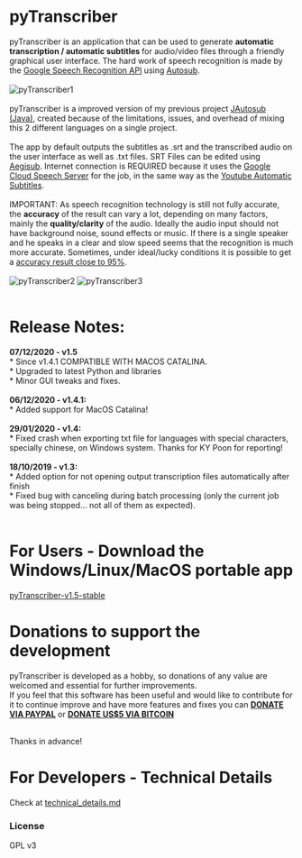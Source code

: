 # pyTranscriber

pyTranscriber is an application that can be used to generate <b>automatic transcription / automatic subtitles </b> for audio/video files through a friendly graphical user interface. The hard work of speech recognition is made by the <a href="https://cloud.google.com/speech/">Google Speech Recognition API</a> using <a href="https://github.com/agermanidis/autosub">Autosub</a>.
<br>
<br>
![pyTranscriber1](doc/screenshot3.png?raw=true "pyTranscriber")
<br>
<br>
pyTranscriber is a improved version of my previous project <a href="https://github.com/raryelcostasouza/JAutosub">JAutosub (Java)</a>, created because of the limitations, issues, and overhead of mixing this 2 different languages on a single project.
<br>
<br>
The app by default outputs the subtitles as .srt and the transcribed audio on the user interface as well  as .txt files. SRT Files can be edited using <a href="http://www.aegisub.org/">Aegisub</a>.
Internet connection is REQUIRED because it uses the <a href="https://cloud.google.com/speech/">Google Cloud Speech Server</a> for the job, in the same way as the <a href="https://support.google.com/youtube/answer/6373554?hl=en">Youtube Automatic Subtitles</a>.
<br>
<br>
IMPORTANT: As speech recognition technology is still not fully accurate, the <b>accuracy</b> of the result can vary a lot, depending on many factors, mainly the <b>quality/clarity</b> of the audio. Ideally the audio input should not have background noise, sound effects or music. If there is a single speaker and he speaks in a clear and slow speed seems that the recognition is much more accurate. Sometimes, under ideal/lucky conditions it is possible to get a <a href="https://medium.com/@mlockrey/youtube-s-incredible-95-accuracy-rate-on-auto-generated-captions-b059924765d5">accuracy result close to 95%</a>.
<br>
<br>
![pyTranscriber2](doc/screenshot2.png?raw=true "pyTranscriber")
![pyTranscriber3](doc/screenshot1.png?raw=true "pyTranscriber")
<br>
<br>
<h1>Release Notes:</h1>
<b>07/12/2020 - v1.5 </b>
<br>* Since v1.4.1 COMPATIBLE WITH MACOS CATALINA.
<br>* Upgraded to latest Python and libraries
<br>* Minor GUI tweaks and fixes.
<br><br>
<b>06/12/2020 - v1.4.1:</b>
<br>* Added support for MacOS Catalina!
<br><br>
<b>29/01/2020 - v1.4:</b>
<br>* Fixed crash when exporting txt file for languages with special characters, specially chinese, on Windows system. Thanks for KY Poon for reporting!
<br><br>
<b>18/10/2019 - v1.3:</b>
<br>* Added option for not opening output transcription files automatically after finish
<br>* Fixed bug with canceling during batch processing (only the current job was being stopped... not all of them as expected).
<br><br>
<h1>For Users - Download the Windows/Linux/MacOS portable app</h1>
<a href="https://github.com/raryelcostasouza/pyTranscriber/releases/tag/v1.5-stable"> pyTranscriber-v1.5-stable</a>

<h1> Donations to support the development </h1>
pyTranscriber is developed as a hobby, so donations of any value are welcomed and essential for further improvements.
<br>If you feel that this software has been useful and would like to contribute for it to continue improve and have more features and fixes you can <b><a href="https://www.paypal.com/cgi-bin/webscr?cmd=_donations&business=YHB854YHPJCU8&item_name=Donation+pyTranscriber&currency_code=BRL">DONATE VIA PAYPAL</a></b> or <b><a href="https://blockchain.com/btc/payment_request?address=153LcqV59paxEEJX7riLrEHQbE54vhcko9&amount=0.00026351&message=Donation to support pyTranscriber development"> DONATE US$5 VIA BITCOIN</a></b>

<br>Thanks in advance!

<h1>For Developers - Technical Details</h1>
Check at <a href="https://github.com/raryelcostasouza/pyTranscriber/blob/master/doc/technical_details.md">technical_details.md<a>


### License

GPL v3

